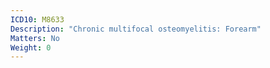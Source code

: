 ```yaml
---
ICD10: M8633
Description: "Chronic multifocal osteomyelitis: Forearm"
Matters: No
Weight: 0
---
```

